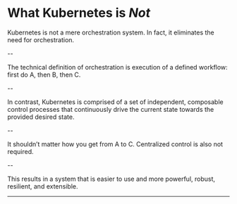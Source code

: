 
# What Kubernetes is _Not_

Kubernetes is not a mere orchestration system. In fact, it eliminates the need for orchestration.

--

The technical definition of orchestration is execution of a defined workflow: first do A, then B, then C. 

--

In contrast, Kubernetes is comprised of a set of independent, composable control processes that continuously drive the current state towards the provided desired state.

--

It shouldn’t matter how you get from A to C. Centralized control is also not required. 

--

This results in a system that is easier to use and more powerful, robust, resilient, and extensible.

---
